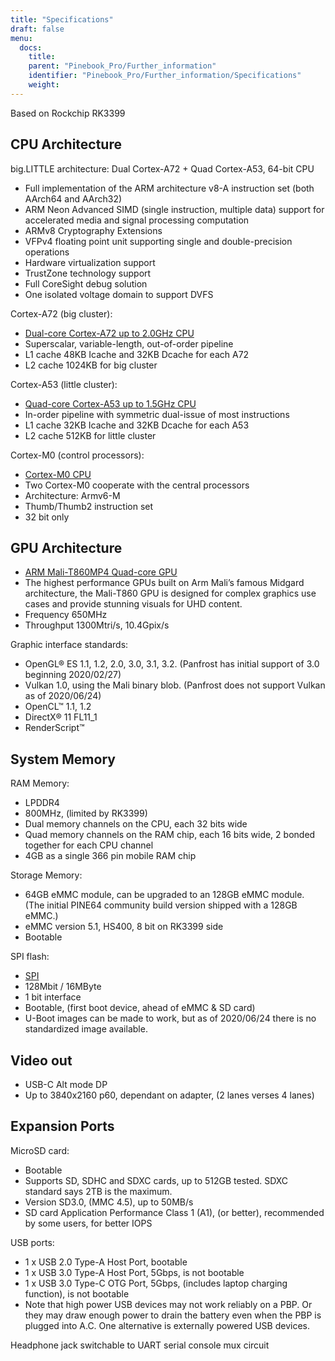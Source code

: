 ```yaml
---
title: "Specifications"
draft: false
menu:
  docs:
    title:
    parent: "Pinebook_Pro/Further_information"
    identifier: "Pinebook_Pro/Further_information/Specifications"
    weight: 
---
```


Based on Rockchip RK3399

## CPU Architecture

big.LITTLE architecture: Dual Cortex-A72 + Quad Cortex-A53, 64-bit CPU

* Full implementation of the ARM architecture v8-A instruction set (both AArch64 and AArch32)
* ARM Neon Advanced SIMD (single instruction, multiple data) support for accelerated media and signal processing computation
* ARMv8 Cryptography Extensions
* VFPv4 floating point unit supporting single and double-precision operations
* Hardware virtualization support
* TrustZone technology support
* Full CoreSight debug solution
* One isolated voltage domain to support DVFS

Cortex-A72 (big cluster):

* [Dual-core Cortex-A72 up to 2.0GHz CPU](https://developer.arm.com/products/processors/cortex-a/cortex-a72)
* Superscalar, variable-length, out-of-order pipeline
* L1 cache 48KB Icache and 32KB Dcache for each A72
* L2 cache 1024KB for big cluster

Cortex-A53 (little cluster):

* [Quad-core Cortex-A53 up to 1.5GHz CPU](https://developer.arm.com/products/processors/cortex-a/cortex-a53)
* In-order pipeline with symmetric dual-issue of most instructions
* L1 cache 32KB Icache and 32KB Dcache for each A53
* L2 cache 512KB for little cluster

Cortex-M0 (control processors):

* [Cortex-M0 CPU](https://developer.arm.com/ip-products/processors/cortex-m/cortex-m0)
* Two Cortex-M0 cooperate with the central processors
* Architecture: Armv6-M
* Thumb/Thumb2 instruction set
* 32 bit only

## GPU Architecture

* [ARM Mali-T860MP4 Quad-core GPU](https://developer.arm.com/products/graphics-and-multimedia/mali-gpus/mali-t860-and-mali-t880-gpus)
* The highest performance GPUs built on Arm Mali’s famous Midgard architecture, the Mali-T860 GPU is designed for complex graphics use cases and provide stunning visuals for UHD content.
* Frequency 650MHz
* Throughput 1300Mtri/s, 10.4Gpix/s

Graphic interface standards:

* OpenGL® ES 1.1, 1.2, 2.0, 3.0, 3.1, 3.2. (Panfrost has initial support of 3.0 beginning 2020/02/27)
* Vulkan 1.0, using the Mali binary blob. (Panfrost does not support Vulkan as of 2020/06/24)
* OpenCL™ 1.1, 1.2
* DirectX® 11 FL11_1
* RenderScript™

## System Memory

RAM Memory:

* LPDDR4
* 800MHz, (limited by RK3399)
* Dual memory channels on the CPU, each 32 bits wide
* Quad memory channels on the RAM chip, each 16 bits wide, 2 bonded together for each CPU channel
* 4GB as a single 366 pin mobile RAM chip

Storage Memory:

* 64GB eMMC module, can be upgraded to an 128GB eMMC module. (The initial PINE64 community build version shipped with a 128GB eMMC.)
* eMMC version 5.1, HS400, 8 bit on RK3399 side
* Bootable

SPI flash:

* [SPI](/documentation/Pinebook_Pro/Features/SPI)
* 128Mbit / 16MByte
* 1 bit interface
* Bootable, (first boot device, ahead of eMMC & SD card)
* U-Boot images can be made to work, but as of 2020/06/24 there is no standardized image available.

## Video out

* USB-C Alt mode DP
* Up to 3840x2160 p60, dependant on adapter, (2 lanes verses 4 lanes)

## Expansion Ports

MicroSD card:

* Bootable
* Supports SD, SDHC and SDXC cards, up to 512GB tested. SDXC standard says 2TB is the maximum.
* Version SD3.0, (MMC 4.5), up to 50MB/s
* SD card Application Performance Class 1 (A1), (or better), recommended by some users, for better IOPS

USB ports:

* 1 x USB 2.0 Type-A Host Port, bootable
* 1 x USB 3.0 Type-A Host Port, 5Gbps, is not bootable
* 1 x USB 3.0 Type-C OTG Port, 5Gbps, (includes laptop charging function), is not bootable
* Note that high power USB devices may not work reliably on a PBP. Or they may draw enough power to drain the battery even when the PBP is plugged into A.C. One alternative is externally powered USB devices.

Headphone jack switchable to UART serial console mux circuit
